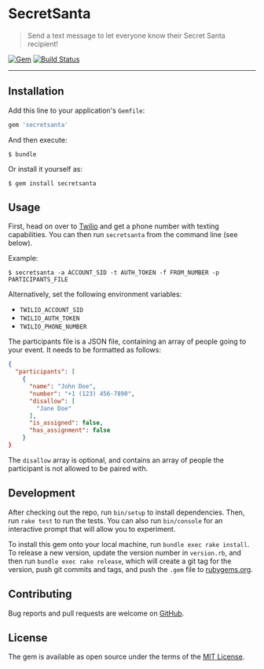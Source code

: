 # SecretSanta

> Send a text message to let everyone know their Secret Santa recipient!

[![Gem](https://img.shields.io/gem/v/secretsanta.svg?style=flat)](http://rubygems.org/gems/secretsanta)
[![Build Status](https://travis-ci.org/tylucaskelley/secret-santa.svg?branch=master)](https://travis-ci.org/tylucaskelley/secret-santa)

---

## Installation

Add this line to your application's `Gemfile`:

```ruby
gem 'secretsanta'
```

And then execute:

    $ bundle

Or install it yourself as:

    $ gem install secretsanta

## Usage

First, head on over to [Twilio](https://www.twilio.com/console) and get a phone number with texting capabilities. You
can then run `secretsanta` from the command line (see below).

Example:

    $ secretsanta -a ACCOUNT_SID -t AUTH_TOKEN -f FROM_NUMBER -p PARTICIPANTS_FILE

Alternatively, set the following environment variables:

- `TWILIO_ACCOUNT_SID`
- `TWILIO_AUTH_TOKEN`
- `TWILIO_PHONE_NUMBER`

The participants file is a JSON file, containing an array of people going to your event. It needs to be formatted as
follows:

```json
{
  "participants": [
    {
      "name": "John Doe",
      "number": "+1 (123) 456-7890",
      "disallow": [
        "Jane Doe"
      ],
      "is_assigned": false,
      "has_assignment": false
    }
}
```

The `disallow` array is optional, and contains an array of people the participant is not allowed to be paired with.

## Development

After checking out the repo, run `bin/setup` to install dependencies. Then, run `rake test` to run the tests.
You can also run `bin/console` for an interactive prompt that will allow you to experiment.

To install this gem onto your local machine, run `bundle exec rake install`. To release a new version, update the
version number in `version.rb`, and then run `bundle exec rake release`, which will create a git tag for the version,
push git commits and tags, and push the `.gem` file to [rubygems.org](https://rubygems.org).

## Contributing

Bug reports and pull requests are welcome on [GitHub](https://github.com/tylucaskelley/secret-santa).

## License

The gem is available as open source under the terms of the [MIT License](https://opensource.org/licenses/MIT).
